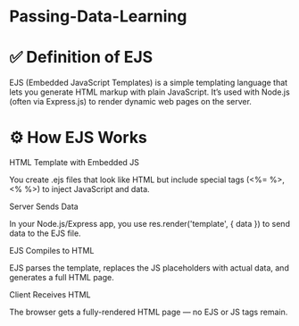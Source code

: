 # Passing-Data-Learning

# ✅ Definition of EJS
EJS (Embedded JavaScript Templates) is a simple templating language that lets you generate HTML markup with plain JavaScript. It’s used with Node.js (often via Express.js) to render dynamic web pages on the server.

# ⚙️ How EJS Works
HTML Template with Embedded JS

You create .ejs files that look like HTML but include special tags (<%= %>, <% %>) to inject JavaScript and data.

Server Sends Data

In your Node.js/Express app, you use res.render('template', { data }) to send data to the EJS file.

EJS Compiles to HTML

EJS parses the template, replaces the JS placeholders with actual data, and generates a full HTML page.

Client Receives HTML

The browser gets a fully-rendered HTML page — no EJS or JS tags remain.
